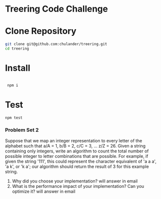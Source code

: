 # Treering Code Challenge

# Clone Repository

```sh
git clone git@github.com:chulander/treering.git
cd treering
```

# Install

```sh

 npm i
```

# Test

```sh
npm test

```

### Problem Set 2

Suppose that we map an integer representation to every letter of the alphabet such that a/A = 1, b/B = 2, c/C = 3, ... z/Z = 26. Given a string containing only integers, write an algorithm to count the total number of possible integer to letter combinations that are possible. For example, if given the string '111', this could represent the character equivalent of 'a a a', 'a k', or 'k a'; our algorithm should return the result of 3 for this example string.

1. Why did you choose your implementation?
   will answer in email
2. What is the performance impact of your implementation? Can you optimize it?
   will answer in email
